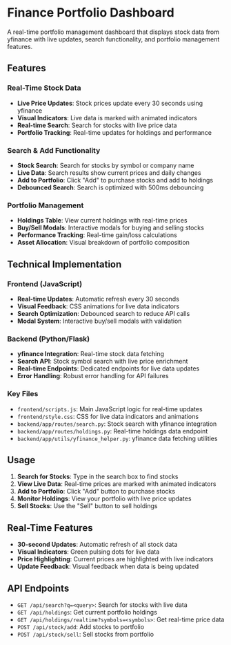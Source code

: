 # Finance Portfolio Dashboard

A real-time portfolio management dashboard that displays stock data from yfinance with live updates, search functionality, and portfolio management features.

## Features

### Real-Time Stock Data
- **Live Price Updates**: Stock prices update every 30 seconds using yfinance
- **Visual Indicators**: Live data is marked with animated indicators
- **Real-time Search**: Search for stocks with live price data
- **Portfolio Tracking**: Real-time updates for holdings and performance

### Search & Add Functionality
- **Stock Search**: Search for stocks by symbol or company name
- **Live Data**: Search results show current prices and daily changes
- **Add to Portfolio**: Click "Add" to purchase stocks and add to holdings
- **Debounced Search**: Search is optimized with 500ms debouncing

### Portfolio Management
- **Holdings Table**: View current holdings with real-time prices
- **Buy/Sell Modals**: Interactive modals for buying and selling stocks
- **Performance Tracking**: Real-time gain/loss calculations
- **Asset Allocation**: Visual breakdown of portfolio composition

## Technical Implementation

### Frontend (JavaScript)
- **Real-time Updates**: Automatic refresh every 30 seconds
- **Visual Feedback**: CSS animations for live data indicators
- **Search Optimization**: Debounced search to reduce API calls
- **Modal System**: Interactive buy/sell modals with validation

### Backend (Python/Flask)
- **yfinance Integration**: Real-time stock data fetching
- **Search API**: Stock symbol search with live price enrichment
- **Real-time Endpoints**: Dedicated endpoints for live data updates
- **Error Handling**: Robust error handling for API failures

### Key Files
- `frontend/scripts.js`: Main JavaScript logic for real-time updates
- `frontend/style.css`: CSS for live data indicators and animations
- `backend/app/routes/search.py`: Stock search with yfinance integration
- `backend/app/routes/holdings.py`: Real-time holdings data endpoint
- `backend/app/utils/yfinance_helper.py`: yfinance data fetching utilities

## Usage

1. **Search for Stocks**: Type in the search box to find stocks
2. **View Live Data**: Real-time prices are marked with animated indicators
3. **Add to Portfolio**: Click "Add" button to purchase stocks
4. **Monitor Holdings**: View your portfolio with live price updates
5. **Sell Stocks**: Use the "Sell" button to sell holdings

## Real-Time Features

- **30-second Updates**: Automatic refresh of all stock data
- **Visual Indicators**: Green pulsing dots for live data
- **Price Highlighting**: Current prices are highlighted with live indicators
- **Update Feedback**: Visual feedback when data is being updated

## API Endpoints

- `GET /api/search?q=<query>`: Search for stocks with live data
- `GET /api/holdings`: Get current portfolio holdings
- `GET /api/holdings/realtime?symbols=<symbols>`: Get real-time price data
- `POST /api/stock/add`: Add stocks to portfolio
- `POST /api/stock/sell`: Sell stocks from portfolio 
